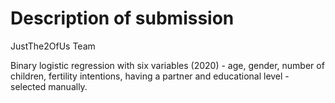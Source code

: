 # Description of submission

JustThe2OfUs Team

Binary logistic regression with six variables (2020) - age, gender, number of children, fertility intentions, having a partner and educational level - selected manually. 
